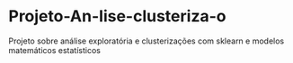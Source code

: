# Projeto-An-lise-clusteriza-o
Projeto sobre análise exploratória e clusterizações com sklearn e modelos matemáticos estatísticos
